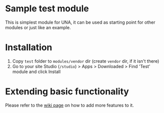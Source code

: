 Sample test module
==================
This is simplest module for UNA, it can be used as starting point for other modules or just like an example.


Installation
============
1. Copy `test` folder to `modules/vendor` dir (create `vendor` dir, if it isn't there)
2. Go to your site Studio (`/studio`) > Apps > Downloaded > Find 'Test' module and click Install


Extending basic functionality
=============================
Please refer to the [wiki page](https://github.com/unaio/una-vendor-test/wiki) on how to add more features to it.

